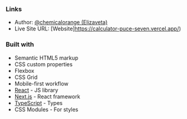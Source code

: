 ### Links
- Author: [@chemicalorange (Elizaveta)](https://github.com/chemicalorange)
- Live Site URL: [Website]https://calculator-puce-seven.vercel.app/)

### Built with

- Semantic HTML5 markup
- CSS custom properties
- Flexbox
- CSS Grid
- Mobile-first workflow
- [React](https://reactjs.org/) - JS library
- [Next.js](https://nextjs.org/) - React framework
- [TypeScript](https://www.typescriptlang.org/) - Types
- CSS Modules - For styles
